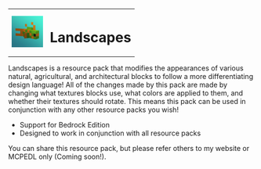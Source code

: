 <table>
  <tr>
    <td>
      <img width="64" src="icon.png">
    </td>
    <td>
      <h1>Landscapes</h1>
    </td>
  </tr>
</table>

Landscapes is a resource pack that modifies the appearances of various natural, agricultural, and architectural blocks to follow a more differentiating design language! All of the changes made by this pack are made by changing what textures blocks use, what colors are applied to them, and whether their textures should rotate. This means this pack can be used in conjunction with any other resource packs you wish!

* Support for Bedrock Edition
* Designed to work in conjunction with all resource packs

You can share this resource pack, but please refer others to my website or MCPEDL only (Coming soon!).
